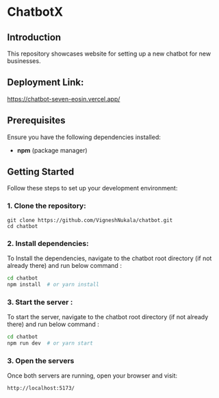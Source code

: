# **ChatbotX** 

## **Introduction**  
This repository showcases website for setting up a new chatbot for new businesses.

## **Deployment Link:**
https://chatbot-seven-eosin.vercel.app/

## **Prerequisites**

Ensure you have the following dependencies installed:

- **npm** (package manager)

## **Getting Started**  

Follow these steps to set up your development environment:

### **1. Clone the repository:**  

```
git clone https://github.com/VigneshNukala/chatbot.git
cd chatbot
```

### **2. Install dependencies:**

To Install the dependencies, navigate to the chatbot root directory (if not already there) and run below command :
```bash
cd chatbot
npm install  # or yarn install
```

### **3. Start the server :**

To start the server, navigate to the chatbot root directory (if not already there) and run below command :
```bash
cd chatbot
npm run dev  # or yarn start
```

### **3. Open the servers**
Once both servers are running, open your browser and visit:
```
http://localhost:5173/
```



